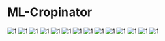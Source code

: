# ML-Cropinator

<img src="https://github.com/techyashu/ashu/blob/master/ML%20Cropinator/ef1526c27ec230d832af4f4962396024-0.png" alt="1">

<img src="https://github.com/techyashu/ashu/blob/master/ML%20Cropinator/ef1526c27ec230d832af4f4962396024-1.png" alt="1">

<img src="https://github.com/techyashu/ashu/blob/master/ML%20Cropinator/ef1526c27ec230d832af4f4962396024-2.png" alt="1">

<img src="https://github.com/techyashu/ashu/blob/master/ML%20Cropinator/ef1526c27ec230d832af4f4962396024-3.png" alt="1">

<img src="https://github.com/techyashu/ashu/blob/master/ML%20Cropinator/ef1526c27ec230d832af4f4962396024-4.png" alt="1">

<img src="https://github.com/techyashu/ashu/blob/master/ML%20Cropinator/ef1526c27ec230d832af4f4962396024-5.png" alt="1">

<img src="https://github.com/techyashu/ashu/blob/master/ML%20Cropinator/ef1526c27ec230d832af4f4962396024-6.png" alt="1">

<img src="https://github.com/techyashu/ashu/blob/master/ML%20Cropinator/ef1526c27ec230d832af4f4962396024-7.png" alt="1">

<img src="https://github.com/techyashu/ashu/blob/master/ML%20Cropinator/ef1526c27ec230d832af4f4962396024-8.png" alt="1">

<img src="https://github.com/techyashu/ashu/blob/master/ML%20Cropinator/ef1526c27ec230d832af4f4962396024-9.png" alt="1">

<img src="https://github.com/techyashu/ashu/blob/master/ML%20Cropinator/ef1526c27ec230d832af4f4962396024-10.png" alt="1">

<img src="https://github.com/techyashu/ashu/blob/master/ML%20Cropinator/ef1526c27ec230d832af4f4962396024-11.png" alt="1">

<img src="https://github.com/techyashu/ashu/blob/master/ML%20Cropinator/ef1526c27ec230d832af4f4962396024-12.png" alt="1">

<img src="https://github.com/techyashu/ashu/blob/master/ML%20Cropinator/ef1526c27ec230d832af4f4962396024-13.png" alt="1">
